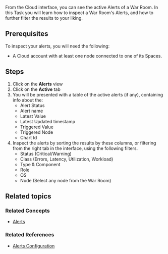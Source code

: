 <!--
title: "Inspect alerts"
sidebar_label: "Inspect alerts"
custom_edit_url: "https://github.com/netdata/netdata/blob/master/docs/tasks/alerting/inspect-alerts.md"
sidebar_position: "1"
learn_status: "Published"
learn_topic_type: "Tasks"
learn_rel_path: "Operations"
learn_docs_purpose: "Instructions on how the user can see their active alerts"
-->

From the Cloud interface, you can see the active Alerts of a War Room. In this Task you will learn how to inspect a War
Room's Alerts, and how to further filter the results to your liking.

## Prerequisites

To inspect your alerts, you will need the following:

- A Cloud account with at least one node connected to one of its Spaces.

## Steps

1. Click on the **Alerts** view
2. Click on the **Active** tab
3. You will be presented with a table of the active alerts (if any), containing info about the:
    - Alert Status
    - Alert name
    - Latest Value
    - Latest Updated timestamp
    - Triggered Value
    - Triggered Node
    - Chart Id
4. Inspect the alerts by sorting the results by these columns, or filtering from the right tab in the interface, using the following filters.
    - Status (Critical/Warning)
    - Class (Errors, Latency, Utilization, Workload)
    - Type & Component
    - Role
    - OS
    - Node (Select any node from the War Room)

## Related topics

### Related Concepts

- [Alerts](https://github.com/netdata/netdata/blob/master/docs/concepts/health-monitoring/alerts.md)

### Related References
- [Alerts Configuration](https://github.com/netdata/netdata/blob/master/health/README.md)
